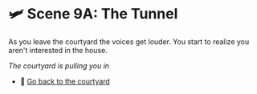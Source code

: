 
# 🛩️ Scene 9A: The Tunnel

As you leave the courtyard the voices get louder.
You start to realize you aren't interested in the house.

*The courtyard is pulling you in*

- 🧮 [Go back to the courtyard](./scene7A.md)

